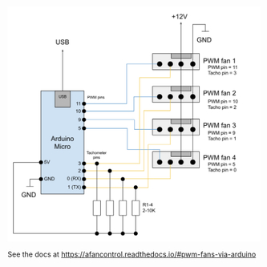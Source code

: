 ![Arduino Micro schematics](./micro_schematics.svg)

See the docs at https://afancontrol.readthedocs.io/#pwm-fans-via-arduino
